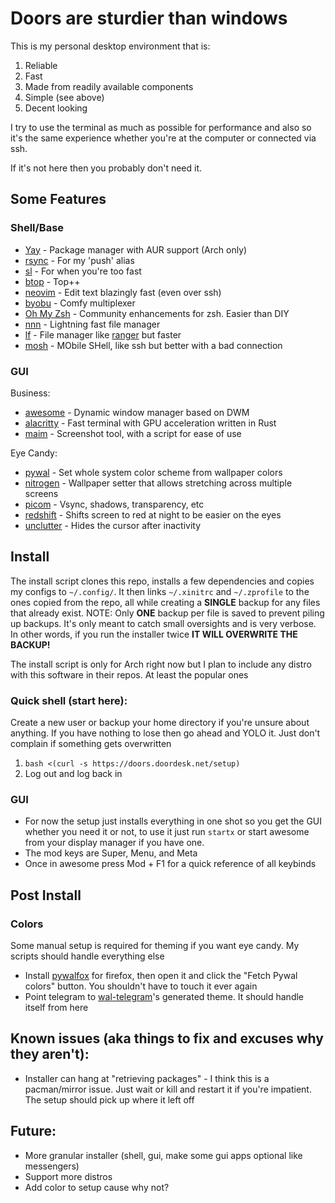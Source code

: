 # Doors are sturdier than windows

This is my personal desktop environment that is:

1. Reliable
1. Fast
1. Made from readily available components
1. Simple (see above)
1. Decent looking

I try to use the terminal as much as possible for performance and also so it's the same experience whether 
you're at the computer or connected via ssh.

If it's not here then you probably don't need it.

## Some Features

### Shell/Base

- [Yay](https://github.com/Jguer/yay) - Package manager with AUR support (Arch only)
- [rsync](https://rsync.samba.org/) - For my 'push' alias
- [sl](https://github.com/eyJhb/sl) - For when you're too fast
- [btop](https://github.com/aristocratos/btop) - Top++
- [neovim](https://github.com/neovim/neovim) - Edit text blazingly fast (even over ssh)
- [byobu](https://www.byobu.org/) - Comfy multiplexer
- [Oh My Zsh](https://github.com/ohmyzsh/ohmyzsh) - Community enhancements for zsh. Easier than DIY
- [nnn](https://github.com/jarun/nnn) - Lightning fast file manager
- [lf](https://github.com/gokcehan/lf) - File manager like [ranger](https://github.com/ranger/ranger) but faster
- [mosh](https://mosh.org/) - MObile SHell, like ssh but better with a bad connection

### GUI

Business:
- [awesome](https://awesomewm.org/) - Dynamic window manager based on DWM
- [alacritty](https://github.com/alacritty/alacritty) - Fast terminal with GPU acceleration written in Rust
- [maim](https://github.com/naelstrof/maim) - Screenshot tool, with a script for ease of use

Eye Candy:
- [pywal](https://github.com/dylanaraps/pywal) - Set whole system color scheme from wallpaper colors 
- [nitrogen](https://github.com/l3ib/nitrogen/https://github.com/l3ib/nitrogen) - Wallpaper setter that allows 
stretching across multiple screens
- [picom](https://github.com/yshui/picom) - Vsync, shadows, transparency, etc
- [redshift](https://github.com/jonls/redshift) - Shifts screen to red at night to be easier on the eyes
- [unclutter](https://github.com/Airblader/unclutter-xfixes) - Hides the cursor after inactivity

## Install
The install script clones this repo, installs a few dependencies and copies my configs to `~/.config/`. It 
then links `~/.xinitrc` and `~/.zprofile` to the ones copied from the repo, all while creating a **SINGLE** 
backup for any files that already exist. NOTE: Only **ONE** backup per file is saved to prevent piling up backups. 
It's only meant to catch small oversights and is very verbose. In other words, if you run the installer twice 
**IT WILL OVERWRITE THE BACKUP!**

The install script is only for Arch right now but I plan to include any distro with this software in their repos. 
At least the popular ones

### Quick shell (start here):
Create a new user or backup your home directory if you're unsure about anything. If you have nothing to lose then 
go ahead and YOLO it. Just don't complain if something gets overwritten

1. ```bash <(curl -s https://doors.doordesk.net/setup)```
1. Log out and log back in

### GUI
- For now the setup just installs everything in one shot so you get the GUI whether you need it or not, to use it 
just run `startx` or start awesome from your display manager if you have one.
- The mod keys are Super, Menu, and Meta
- Once in awesome press Mod + F1 for a quick reference of all keybinds

## Post Install

### Colors
Some manual setup is required for theming if you want eye candy. My scripts should handle everything else
- Install [pywalfox](https://addons.mozilla.org/en-US/firefox/addon/pywalfox/) for firefox, then open it 
and click the "Fetch Pywal colors" button. You shouldn't have to touch it ever again
- Point telegram to [wal-telegram](https://github.com/guillaumeboehm/wal-telegram#set-the-color-palette)'s 
generated theme. It should handle itself from here

## Known issues (aka things to fix and excuses why they aren't):
- Installer can hang at "retrieving packages" - I think this is a pacman/mirror issue. Just wait or kill 
and restart it if you're impatient. The setup should pick up where it left off

## Future:
- More granular installer (shell, gui, make some gui apps optional like messengers)
- Support more distros
- Add color to setup cause why not?
